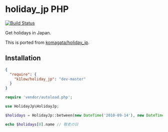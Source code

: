 # holiday_jp PHP

[![Build Status](https://travis-ci.org/k1LoW/holiday_jp-php.svg?branch=master)](https://travis-ci.org/k1LoW/holiday_jp-php)

Get holidays in Japan.

This is ported from [komagata/holiday_jp](https://github.com/komagata/holiday_jp).

## Installation

```json
{
  "require": {
    "k1low/holiday_jp": "dev-master"
  }
}
```

```php
require 'vendor/autoload.php';

use HolidayJp\HolidayJp;

$holidays = HolidayJp::between(new DateTime('2010-09-14'), new DateTime('2010-09-21'))

echo $holidays[0].name // 敬老の日
```
